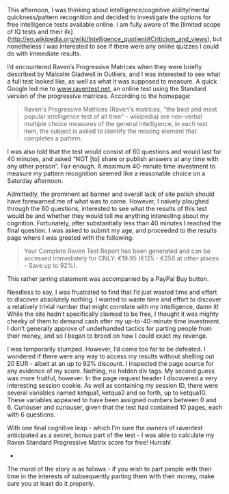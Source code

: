 ﻿This afternoon, I was thinking about intelligence/cognitive ability/mental quickness/pattern recognition and decided to investigate the options for free intelligence tests available online. I am fully aware of the [limited scope of IQ tests and their ilk] (http://en.wikipedia.org/wiki/Intelligence_quotient#Criticism_and_views), but nonetheless I was interested to see if there were any online quizzes I could do with immediate results. 


I’d encountered Raven’s Progressive Matrices when they were briefly described by Malcolm Gladwell in Outliers, and I was interested to see what a full test looked like, as well as what it was supposed to measure. A quick Google led me to www.raventest.net, an online test using the Standard version of the progressive matrices. According to the homepage:


>Raven's Progressive Matrices (Raven's matrices, "the best and most popular intelligence test of all time" - wikipedia) are non-verbal multiple choice measures of the general intelligence, in each test item, the subject is asked to identify the missing element that completes a pattern.


I was also told that the test would consist of 60 questions and would last for 40 minutes, and asked “NOT [to] share or publish answers at any time with any other person”. Fair enough. A maximum 40-minute time investment to measure my pattern recognition seemed like a reasonable choice on a Saturday afternoon.


Admittedly, the prominent ad banner and overall lack of site polish should have forewarned me of what was to come. However, I naively ploughed through the 60 questions, interested to see what the results of this test would be and whether they would tell me anything interesting about my cognition. Fortunately, after substantially less than 40 minutes I reached the final question. I was asked to submit my age, and proceeded to the results page where I was greeted with the following: 


>Your Complete Raven Test Report has been generated and can be accessed immediately for ONLY: €19.95 (€125 - €250 at other places - Save up to 92%).


This rather jarring statement was accompanied by a PayPal Buy button. 


Needless to say, I was frustrated to find that I’d just wasted time and effort to discover absolutely nothing. I wanted to waste time and effort to discover a relatively trivial number that might correlate with my intelligence, damn it! While the site hadn’t specifically claimed to be free, I thought it was mighty cheeky of them to demand cash after my up-to-40-minute time investment. I don’t generally approve of underhanded tactics for parting people from their money, and so I began to brood on how I could exact my revenge.


I was temporarily stumped. However, I’d come too far to be defeated. I wondered if there were any way to access my results without shelling out 20 EUR - albeit at an up to 92% discount. I inspected the page source for any evidence of my score. Nothing, no hidden div tags. My second guess was more fruitful, however. In the page request header I discovered a very interesting session cookie. As well as containing my session ID, there were several variables named ketqua1, ketqua2 and so forth, up to ketqua10. These variables appeared to have been assigned numbers between 0 and 6. Curiouser and curiouser, given that the test had contained 10 pages, each with 6 questions. 


With one final cognitive leap - which I’m sure the owners of raventest anticipated as a secret, bonus part of the test - I was able to calculate my Raven Standard Progressive Matrix score for free! Hurrah! 


*


The moral of the story is as follows -  if you wish to part people with their time in the interests of subsequently parting them with their money, make sure you at least do it properly.